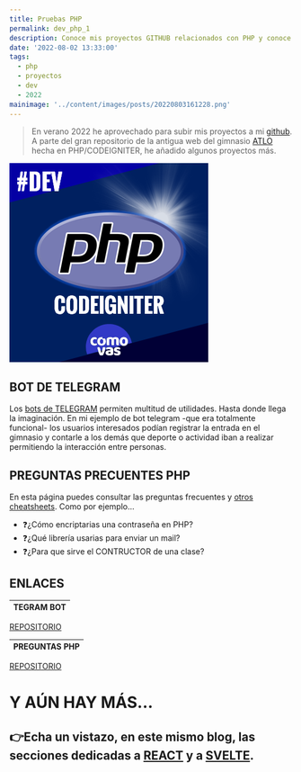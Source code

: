 ```yaml
---
title: Pruebas PHP
permalink: dev_php_1
description: Conoce mis proyectos GITHUB relacionados con PHP y conoce otros proyectos que realizaré en el futuro.
date: '2022-08-02 13:33:00'
tags: 
  - php
  - proyectos
  - dev
  - 2022
mainimage: '../content/images/posts/20220803161228.png'
---
```


> En verano 2022 he aprovechado para subir mis proyectos a mi <a href="https://https://github.com/sergiocomovas">github</a>. A parte del gran repositorio de la antigua web del gimnasio <a href="https://github.com/sergiocomovas/atlo_version1_old">ATLO</a> hecha en PHP/CODEIGNITER, he añadido algunos proyectos más.

![](../content/images/posts/20220803161228.png)  

## BOT DE TELEGRAM

Los <a href="https://core.telegram.org/bots">bots de TELEGRAM</a> permiten multitud de utilidades. Hasta donde llega la imaginación. En mi ejemplo de bot telegram -que era totalmente funcional- los usuarios interesados podían registrar la entrada en el gimnasio y contarle a los demás que deporte o actividad iban a realizar permitiendo la interacción entre personas.

## PREGUNTAS PRECUENTES PHP

En esta página puedes consultar las preguntas frecuentes y <a href="https://quickref.me/php">otros cheatsheets</a>. Como por ejemplo...
* ❓¿Cómo encriptarias una contraseña en PHP?	
* ❓¿Qué librería usarias para enviar un mail?	
* ❓¿Para que sirve el CONTRUCTOR de una clase?	

## ENLACES

| TEGRAM BOT |
|--|
<a href="https://github.com/sergiocomovas/09_php_bottelegram">REPOSITORIO</a>

| PREGUNTAS PHP |
| -- |
<a href="https://github.com/sergiocomovas/09_php_preguntas">REPOSITORIO</a>

# Y AÚN HAY MÁS...

## 👉Echa un vistazo, en este mismo blog, las secciones dedicadas a <a href="/dev_github_1">REACT</a> y a <a href="/dev_svelte_1">SVELTE</a>.